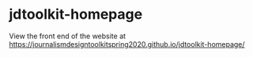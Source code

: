 # jdtoolkit-homepage 
View the front end of the website at https://journalismdesigntoolkitspring2020.github.io/jdtoolkit-homepage/ 
